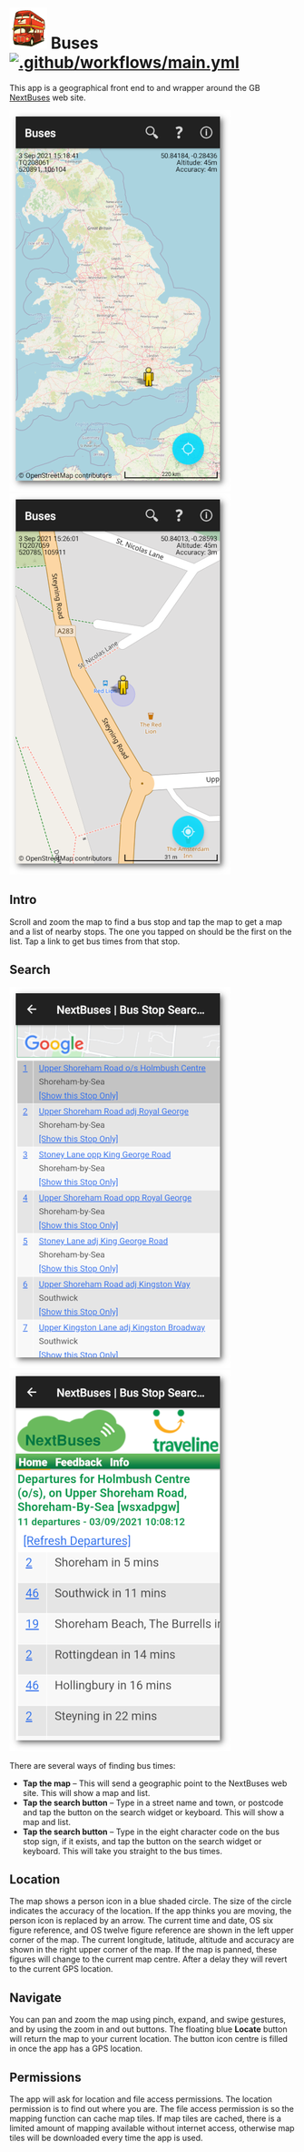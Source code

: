 # ![Logo](src/main/res/drawable-hdpi/ic_launcher.png) Buses [![.github/workflows/main.yml](https://github.com/billthefarmer/crossword/workflows/.github/workflows/main.yml/badge.svg)](https://github.com/billthefarmer/buses/actions)

This app is a geographical front end to and wrapper around
the GB [NextBuses](https://nextbuses.mobi/) web site.

![Buses](https://github.com/billthefarmer/billthefarmer.github.io/raw/master/images/Buses.png) ![Zoom](https://github.com/billthefarmer/billthefarmer.github.io/raw/master/images/Buses-zoom.png)

## Intro
Scroll and zoom the map to find a bus stop and tap the map to get a
map and a list of nearby stops. The one you tapped on should be the
first on the list. Tap a link to get bus times from that stop.

## Search

![Stops](https://github.com/billthefarmer/billthefarmer.github.io/raw/master/images/Buses-stops.png) ![Times](https://github.com/billthefarmer/billthefarmer.github.io/raw/master/images/Buses-times.png)

There are several ways of finding bus times:

 * **Tap the map** &ndash; This will send a geographic point to the
    NextBuses web site. This will show a map and list.
 * **Tap the search button** &ndash; Type in a street name and town, or
    postcode and tap the button on the search widget or keyboard. This
    will show a map and list.
 * **Tap the search button** &ndash; Type in the eight character
    code on the bus stop sign, if it exists, and tap the button on the
    search widget or keyboard. This will take you straight to the bus
    times.

## Location
The map shows a person icon in a blue shaded circle. The size of the
circle indicates the accuracy of the location. If the app thinks you
are moving, the person icon is replaced by an arrow. The current time
and date, OS six figure reference, and OS twelve figure reference are
shown in the left upper corner of the map. The current longitude,
latitude, altitude and accuracy are shown in the right upper corner of
the map. If the map is panned, these figures will change to the
current map centre. After a delay they will revert to the current GPS
location.

## Navigate
You can pan and zoom the map using pinch, expand, and swipe gestures,
and by using the zoom in and out buttons. The floating blue **Locate**
button will return the map to your current location. The button icon
centre is filled in once the app has a GPS location.

## Permissions
The app will ask for location and file access permissions. The
location permission is to find out where you are. The file access
permission is so the mapping function can cache map tiles. If map
tiles are cached, there is a limited amount of mapping available
without internet access, otherwise map tiles will be downloaded every
time the app is used.
